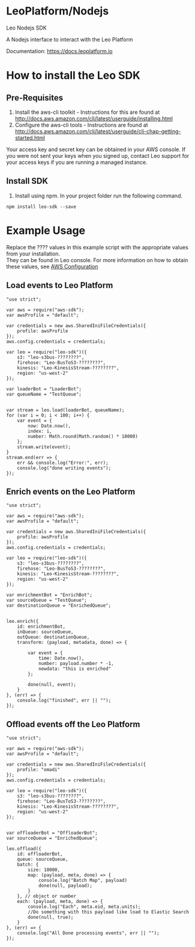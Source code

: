 LeoPlatform/Nodejs
===================

Leo Nodejs SDK

A Nodejs interface to interact with the Leo Platform

Documentation: https://docs.leoplatform.io

How to install the Leo SDK
===================================

Pre-Requisites
--------------
1. Install the aws-cli toolkit - Instructions for this are found at http://docs.aws.amazon.com/cli/latest/userguide/installing.html
2. Configure the aws-cli tools - Instructions are found at http://docs.aws.amazon.com/cli/latest/userguide/cli-chap-getting-started.html

Your access key and secret key can be obtained in your AWS console. If you were not sent your keys when you signed up, contact Leo support for your access keys if you are running a managed instance.

Install SDK
-----------
1. Install using npm.  In your project folder run the following command.

```
npm install leo-sdk --save
```

Example Usage
=============

Replace the ???? values in this example script with the appropriate values from your installation.  
They can be found in Leo console.  For more information on how to obtain these values, see [AWS Configuration](https://docs.leoplatform.io/docs/aws-configuration)

## Load events to Leo Platform
```
"use strict";

var aws = require("aws-sdk");
var awsProfile = "default";

var credentials = new aws.SharedIniFileCredentials({
	profile: awsProfile
});
aws.config.credentials = credentials;

var leo = require("leo-sdk")({
	s3: "leo-s3bus-????????",
	firehose: "Leo-BusToS3-????????",
	kinesis: "Leo-KinesisStream-????????",
	region: "us-west-2"
});

var loaderBot = "LoaderBot";
var queueName = "TestQueue";


var stream = leo.load(loaderBot, queueName);
for (var i = 0; i < 100; i++) {
	var event = {
		now: Date.now(),
		index: i,
		number: Math.round(Math.random() * 10000)
	};
	stream.write(event);
}
stream.end(err => {
	err && console.log("Error:", err);
	console.log("done writing events");
});
```

## Enrich events on the Leo Platform
```
"use strict";

var aws = require("aws-sdk");
var awsProfile = "default";

var credentials = new aws.SharedIniFileCredentials({
	profile: awsProfile
});
aws.config.credentials = credentials;

var leo = require("leo-sdk")({
	s3: "leo-s3bus-????????",
	firehose: "Leo-BusToS3-????????",
	kinesis: "Leo-KinesisStream-????????",
	region: "us-west-2"
});

var enrichmentBot = "EnrichBot";
var sourceQueue = "TestQueue";
var destinationQueue = "EnrichedQueue";


leo.enrich({
	id: enrichmentBot,
	inQueue: sourceQueue,
	outQueue: destinationQueue,
	transform: (payload, metadata, done) => {
		
		var event = {
			time: Date.now(),
			number: payload.number * -1,
			newdata: "this is enriched"
		};
		
		done(null, event);
	}
}, (err) => {
	console.log("finished", err || "");
});

```

## Offload events off the Leo Platform
```
"use strict";

var aws = require("aws-sdk");
var awsProfile = "default";

var credentials = new aws.SharedIniFileCredentials({
	profile: "omadi"
});
aws.config.credentials = credentials;

var leo = require("leo-sdk")({
	s3: "leo-s3bus-????????",
	firehose: "Leo-BusToS3-????????",
	kinesis: "Leo-KinesisStream-????????",
	region: "us-west-2"
});


var offloaderBot = "OffloaderBot";
var sourceQueue = "EnrichedQueue";

leo.offload({
	id: offloaderBot,
	queue: sourceQueue,
	batch: {
		size: 10000,
		map: (payload, meta, done) => {
			console.log("Batch Map", payload)
			done(null, payload);
		}
	}, // object or number 
	each: (payload, meta, done) => {
		console.log("Each", meta.eid, meta.units);
		//Do something with this payload like load to Elastic Search
		done(null, true);
	}
}, (err) => {
	console.log("All Done processing events", err || "");
});

```

